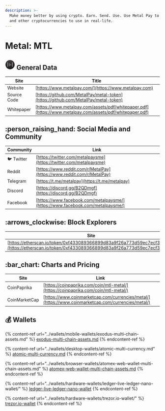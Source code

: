 ```yaml
---
description: >-
  Make money better by using crypto. Earn. Send. Use. Use Metal Pay to buy MTL
  and other cryptocurrencies to use in real-life.
---
```


# Metal: MTL

## <img src="../.gitbook/assets/mtl.png" alt="" data-size="original"> General Data

| Site        | Title                                                                                                    |
| ----------- | -------------------------------------------------------------------------------------------------------- |
| Website     | [https://www.metalpay.com/](https://www.metalpay.com)                                                    |
| Source Code | [https://github.com/MetalPay/metal-token](https://github.com/MetalPay/metal-token)                       |
| Whitepaper  | [https://www.metalpay.com/assets/pdf/whitepaper.pdf](https://www.metalpay.com/assets/pdf/whitepaper.pdf) |

## :person\_raising\_hand: Social Media and Community

| Community      | Link                                                                           |
| -------------- | ------------------------------------------------------------------------------ |
| :bird: Twitter | [https://twitter.com/metalpaysme](https://twitter.com/metalpaysme)             |
| Reddit         | [https://www.reddit.com/r/MetalPay](https://www.reddit.com/r/MetalPay)         |
| Telegram       | [https://t.me/metalpay](https://t.me/metalpay)                                 |
| Discord        | [https://discord.gg/B2QDmgf](https://discord.gg/B2QDmgf)                       |
| Facebook       | [https://www.facebook.com/metalpaysme/](https://www.facebook.com/metalpaysme/) |

## :arrows\_clockwise: Block Explorers

| Site                                                                                                                                           |
| ---------------------------------------------------------------------------------------------------------------------------------------------- |
| [https://etherscan.io/token/0xf433089366899d83a9f26a773d59ec7ecf30355e](https://etherscan.io/token/0xf433089366899d83a9f26a773d59ec7ecf30355e) |

## :bar\_chart: Charts and Pricing

| Site          | Link                                                                                               |
| ------------- | -------------------------------------------------------------------------------------------------- |
| CoinPaprika   | [https://coinpaprika.com/coin/mtl-metal/](https://coinpaprika.com/coin/mtl-metal/)                 |
| CoinMarketCap | [https://www.coinmarketcap.com/currencies/metal/](https://www.coinmarketcap.com/currencies/metal/) |

## :moneybag: Wallets

{% content-ref url="../wallets/mobile-wallets/exodus-multi-chain-assets.md" %}
[exodus-multi-chain-assets.md](../wallets/mobile-wallets/exodus-multi-chain-assets.md)
{% endcontent-ref %}

{% content-ref url="../wallets/desktop-wallets/atomic-multi-currency.md" %}
[atomic-multi-currency.md](../wallets/desktop-wallets/atomic-multi-currency.md)
{% endcontent-ref %}

{% content-ref url="../wallets/browser-wallets/atomex-web-wallet-multi-chain-assets.md" %}
[atomex-web-wallet-multi-chain-assets.md](../wallets/browser-wallets/atomex-web-wallet-multi-chain-assets.md)
{% endcontent-ref %}

{% content-ref url="../wallets/hardware-wallets/ledger-live-ledger-nano-wallet/" %}
[ledger-live-ledger-nano-wallet](../wallets/hardware-wallets/ledger-live-ledger-nano-wallet/)
{% endcontent-ref %}

{% content-ref url="../wallets/hardware-wallets/trezor.io-wallet/" %}
[trezor.io-wallet](../wallets/hardware-wallets/trezor.io-wallet/)
{% endcontent-ref %}
